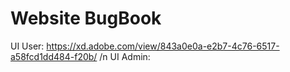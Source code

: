 #  Website BugBook 
UI User: https://xd.adobe.com/view/843a0e0a-e2b7-4c76-6517-a58fcd1dd484-f20b/
/n UI Admin: 
